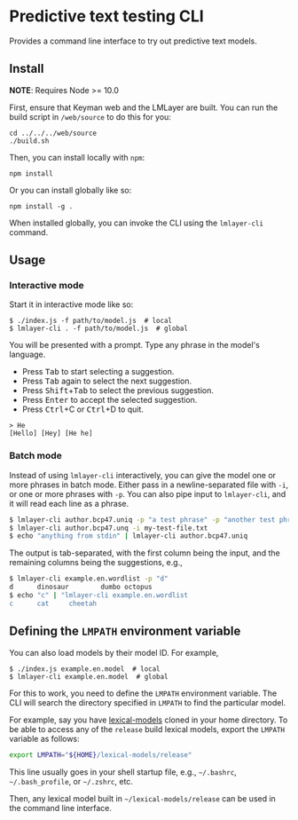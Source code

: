 Predictive text testing CLI
===========================

Provides a command line interface to try out predictive text models.

Install
-------

**NOTE**: Requires Node >= 10.0

First, ensure that Keyman web and the LMLayer are built. You can run the
build script in `/web/source` to do this for you:

    cd ../../../web/source
    ./build.sh

Then, you can install locally with `npm`:

    npm install

Or you can install globally like so:

    npm install -g .

When installed globally, you can invoke the CLI using the `lmlayer-cli`
command.

Usage
-----

### Interactive mode

Start it in interactive mode like so:

    $ ./index.js -f path/to/model.js  # local
    $ lmlayer-cli . -f path/to/model.js  # global

You will be presented with a prompt. Type any phrase in the model's
language.

 * Press <kbd>Tab</kbd> to start selecting a suggestion.
 * Press <kbd>Tab</kbd> again to select the next suggestion.
 * Press <kbd>Shift</kbd>+<kbd>Tab</kbd> to select the previous suggestion.
 * Press <kbd>Enter</kbd> to accept the selected suggestion.
 * Press <kbd>Ctrl</kbd>+C or <kbd>Ctrl</kbd>+D to quit.

```
> He
[Hello] [Hey] [He he]
```

### Batch mode

Instead of using `lmlayer-cli` interactively, you can give the model one
or more phrases in batch mode. Either pass in a newline-separated file
with `-i`, or one or more phrases with `-p`. You can also pipe input to
`lmlayer-cli`, and it will read each line as a phrase.

```sh
$ lmlayer-cli author.bcp47.uniq -p "a test phrase" -p "another test phrase"
$ lmlayer-cli author.bcp47.unq -i my-test-file.txt
$ echo "anything from stdin" | lmlayer-cli author.bcp47.uniq
```

The output is tab-separated, with the first column being the input, and
the remaining columns being the suggestions, e.g.,

```sh
$ lmlayer-cli example.en.wordlist -p "d"
d      dinosaur        dumbo octopus
$ echo "c" | "lmlayer-cli example.en.wordlist
c      cat     cheetah
```


Defining the `LMPATH` environment variable
------------------------------------------

You can also load models by their model ID. For example,

    $ ./index.js example.en.model  # local
    $ lmlayer-cli example.en.model  # global

For this to work, you need to define the `LMPATH` environment variable.
The CLI will search the directory specified in `LMPATH` to find the
particular model.

For example, say you have
[lexical-models](https://github.com/keymanapp/lexical-models) cloned in
your home directory. To be able to access any of the `release` build
lexical models, export the `LMPATH` variable as follows:

```sh
export LMPATH="${HOME}/lexical-models/release"
```

This line usually goes in your shell startup file, e.g., `~/.bashrc`,
`~/.bash_profile`, or `~/.zshrc`, etc.

Then, any lexical model built in `~/lexical-models/release` can be used
in the command line interface.
